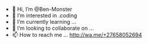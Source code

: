 - 👋 Hi, I’m @Ben-Monster
- 👀 I’m interested in .coding 
- 🌱 I’m currently learning ...
- 💞️ I’m looking to collaborate on ...
- 📫 How to reach me ... http://wa.me/+27658052694

<!---
Ben-Monster/Ben-Monster is a ✨ special ✨ repository because its `README.md` (this file) appears on your GitHub profile.
You can click the Preview link to take a look at your changes.
--->
